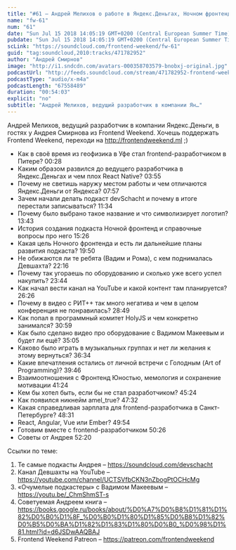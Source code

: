 ```yaml
---
title: "#61 – Андрей Мелихов о работе в Яндекс.Деньгах, Ночном фронтенде и захвате власти в devSchacht"
name: "fw-61"
num: "61"
date: "Sun Jul 15 2018 14:05:19 GMT+0200 (Central European Summer Time)"
pubdate: "Sun Jul 15 2018 14:05:19 GMT+0200 (Central European Summer Time)"
scLink: "https://soundcloud.com/frontend-weekend/fw-61"
guid: "tag:soundcloud,2010:tracks/471782952"
author: "Андрей Смирнов"
image: "http://i1.sndcdn.com/avatars-000358703579-bnobxj-original.jpg"
podcastUrl: "http://feeds.soundcloud.com/stream/471782952-frontend-weekend-fw-61.m4a"
podcastType: "audio/x-m4a"
podcastLength: "67558489"
duration: "00:54:03"
explicit: "no"
subtitle: "Андрей Мелихов, ведущий разработчик в компании Ян…"
---
```

Андрей Мелихов, ведущий разработчик в компании Яндекс.Деньги, в гостях у Андрея Смирнова из Frontend Weekend. Хочешь поддержать Frontend Weekend, переходи на http://frontendweekend.ml ;)

- Как в своё время из геофизика в Уфе стал frontend-разработчиком в Питере? 00:28
- Каким образом развился до ведущего разработчика в Яндекс.Деньгах и чем плох React Native? 03:55
- Почему не светишь наружу местом работы и чем отличаются Яндекс.Деньги от Яндекса? 07:57
- Зачем начали делать подкаст devSchacht и почему в итоге перестали записываться? 11:34
- Почему было выбрано такое название и что символизирует логотип? 13:43
- История создания подкаста Ночной фронтенд и справочные вопросы про него 15:26
- Какая цель Ночного фронтенда и есть ли дальнейшие планы развития подкаста? 19:50
- Не обижаются ли те ребята (Вадим и Рома), с кем поднималась Девшахта? 22:16
- Почему так угораешь по оборудованию и сколько уже всего успел накупить? 23:44
- Как начал вести канал на YouTube и какой контент там планируется? 26:26
- Почему в видео с РИТ++ так много негатива и чем в целом конференция не понравилась? 28:49
- Как попал в программный комитет HolyJS и чем конкретно занимался? 30:59
- Как было сделано видео про оборудование с Вадимом Макеевым и будет ли ещё? 35:05
- Каково было играть в музыкальных группах и нет ли желания к этому вернуться? 36:34
- Какие впечатления остались от личной встречи с Голодным (Art of Programming)? 39:46
- Взаимоотношения с Фронтенд Юностью, мемология и сохранение мотивации 41:24
- Кем бы хотел быть, если бы не стал разработчиком? 45:24
- Как появился никнейм amel_true? 47:32
- Какая справедливая зарплата для frontend-разработчика в Санкт-Петербурге? 48:31
- React, Angular, Vue или Ember? 49:54
- Готовим вместе с frontend-разработчиком 50:26
- Советы от Андрея 52:20

Ссылки по теме:
1) Те самые подкасты Андрея – https://soundcloud.com/devschacht
2) Канал Девшахты на YouTube – https://youtube.com/channel/UCTSVfbCKN3nZbogPtOCHcMg
3) «Очумелые подкастеры» с Вадимом Макеевым – https://youtu.be/_ChmShmST-s
4) Советуемая Андреем книга – https://books.google.ru/books/about/%D0%A7%D0%B8%D1%81%D1%82%D0%B0%D1%8F_%D0%B0%D1%80%D1%85%D0%B8%D1%82%D0%B5%D0%BA%D1%82%D1%83%D1%80%D0%B0_%D0%98%D1%81.html?id=d6JSDwAAQBAJ
5) Frontend Weekend Patreon – https://patreon.com/frontendweekend